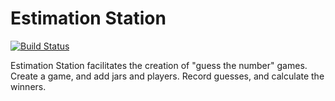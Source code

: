 Estimation Station
==================

[![Build Status](https://travis-ci.org/djpowers/estimation_station.png?branch=master)](https://travis-ci.org/djpowers/estimation_station)

Estimation Station facilitates the creation of "guess the number" games. Create a game, and add jars and players. Record guesses, and calculate the winners.
